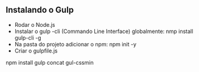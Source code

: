 ## Instalando o Gulp
- Rodar o Node.js
- Instalar o gulp -cli (Commando Line Interface) globalmente: nmp install gulp-cli -g
- Na pasta do projeto adicionar o npm: npm init -y
- Criar o gulpfile.js


npm install gulp concat gul-cssmin